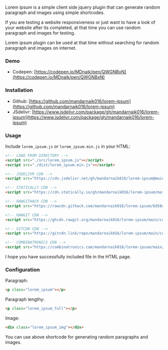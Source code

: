 Lorem ipsum is a simple client side jquery plugin that can generate random paragraph and images using simple shortcodes.

If you are testing a website responsiveness or just want to have a look of your website after its completed, at that time you can use random paragraph and images for testing.

Lorem ipsum plugin can be used at that time without searching for random paragraph and images on internet.

### Demo

- Codepen: [https://codepen.io/MDnaik/pen/QWGNBxN](https://codepen.io/MDnaik/pen/QWGNBxN)

### Installation

-   Github: [https://github.com/mandarnaik016/lorem-ipsum](https://github.com/mandarnaik016/lorem-ipsum)
-   JSdelivr: [https://www.jsdelivr.com/package/gh/mandarnaik016/lorem-ipsum](https://www.jsdelivr.com/package/gh/mandarnaik016/lorem-ipsum)

### Usage

Include `lorem_ipsum.js` or `lorem_ipsum.min.js` in your HTML:

```html
<!-- LOAD FROM DIRECTORY -->
<script src="./src/lorem_ipsum.js"></script>
<script src="./dist/lorem_ipsum.min.js"></script>

<!-- JSDELIVR CDN -->
<script src="https://cdn.jsdelivr.net/gh/mandarnaik016/lorem-ipsum@main/cdn/lorem_ipsum.fbcaac204e.min.js"></script>

<!-- STATICALLY CDN -->
<script src="https://cdn.statically.io/gh/mandarnaik016/lorem-ipsum/main/cdn/lorem_ipsum.fbcaac204e.min.js/"></script>

<!-- RAWGITHACK CDN -->
<script src="https://rawcdn.githack.com/mandarnaik016/lorem-ipsum/6d58d78dc9e6ccd410b792940765766d1a21e6eb/cdn/lorem_ipsum.fbcaac204e.min.js"></script>

<!-- RAWGIT CDN -->
<script src="https://ghcdn.rawgit.org/mandarnaik016/lorem-ipsum/main/cdn/lorem_ipsum.fbcaac204e.min.js"></script>

<!-- GITCDN CDN -->
<script src="https://gitcdn.link/repo/mandarnaik016/lorem-ipsum/main/cdn/lorem_ipsum.fbcaac204e.min.js"></script>

<!-- COMBINATRONICS CDN -->
<script src="https://combinatronics.com/mandarnaik016/lorem-ipsum/main/cdn/lorem_ipsum.fbcaac204e.min.js"></script>
```

I hope you have successfully included file in the HTML page.

### Configuration

Paragraph: 

```html
<p class="lorem_ipsum"></p>
```
    
Paragraph lengthy:
    
```html
<p class="lorem_ipsum_full"></p>
```
    
Image: 
    
```html
<div class="lorem_ipsum_img"></div>
```

You can use above shortcode for generating random paragraphs and images.
